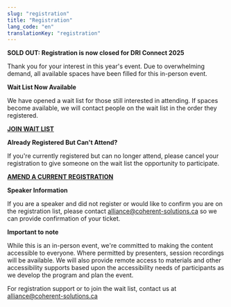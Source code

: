 ```yaml
---
slug: "registration"
title: "Registration"
lang_code: "en"
translationKey: "registration"
---
```



<strong>SOLD OUT: Registration is now closed for DRI Connect 2025</strong>


Thank you for your interest in this year's event. Due to overwhelming demand, all available spaces have been filled for this in-person event.

<strong>Wait List Now Available</strong>

We have opened a wait list for those still interested in attending. If spaces become available, we will contact people on the wait list in the order they registered.


 
<a href="https://forms.office.com/Pages/ResponsePage.aspx?id=7LFlSMtnBEeBxwJEpmxPVsMa876QPnVOoMgDGLFgl5pUNE00Nk5LVkc4MFVLRFJMSFROSjJXVTI5NS4u" target="_blank"><strong>JOIN WAIT LIST</strong></a>


<strong>Already Registered But Can't Attend?</strong>

If you're currently registered but can no longer attend, please cancel your registration to give someone on the wait list the opportunity to participate.

<a href="https://events.myconferencesuite.com/SpringDRIConnect2025/reg/returning" target="_blank"><strong>AMEND A CURRENT REGISTRATION</strong></a>

<strong> Speaker Information</strong>

If you are a speaker and did not register or would like to confirm you are on the registration list, please contact alliance@coherent-solutions.ca so we can provide confirmation of your ticket.


<strong> Important to note </strong>

While this is an in-person event, we're committed to making the content accessible to everyone. Where permitted by presenters, session recordings will be available. We will also provide remote access to materials and other accessibility supports based upon the accessibility needs of participants as we develop the program and plan the event.


For registration support or to join the wait list, contact us at alliance@coherent-solutions.ca

<!--
In Person Registration has been filled up. However, virtual attendance remains open.
Please register at the following link:
<https://events.myconferencesuite.com/DRIConnect/reg/landing>

## Cost

There is no cost to attend this event.
However, flight, accommodations and any meals outside of the event
offerings are the responsibility of each attendee to coordinate.

-->